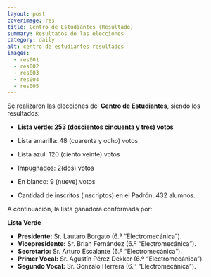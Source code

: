 ```yaml
---
layout: post
coverimage: res
title: Centro de Estudiantes (Resultado)
summary: Resultados de las elecciones
category: daily
alt: centro-de-estudiantes-resultados
images:
  - res001
  - res002
  - res003
  - res004
  - res005
---
```


Se realizaron las elecciones del **Centro de Estudiantes**, siendo los resultados:

* **Lista verde: 253 (doscientos cincuenta y tres) votos**

* Lista amarilla: 48 (cuarenta y ocho) votos

* Lista azul: 120 (ciento veinte) votos

* Impugnados: 2(dos) votos

* En blanco: 9 (nueve) votos

* Cantidad de inscritos (inscriptos) en el Padrón: 432 alumnos.

A continuación, la lista ganadora conformada por:

**Lista Verde**

* **Presidente:**              Sr. Lautaro Borgato (6.º “Electromecánica”).
* **Vicepresidente:**    Sr. Brian Fernández   (6.º “Electromecánica”).
* **Secretario:**            Sr. Arturo Escalante   (6.º “Electromecánica”).
* **Primer Vocal:**          Sr. Agustín Pérez Dekker  (6.º “Electromecánica”).
* **Segundo Vocal:**      Sr. Gonzalo Herrera (6.º “Electromecánica”).
